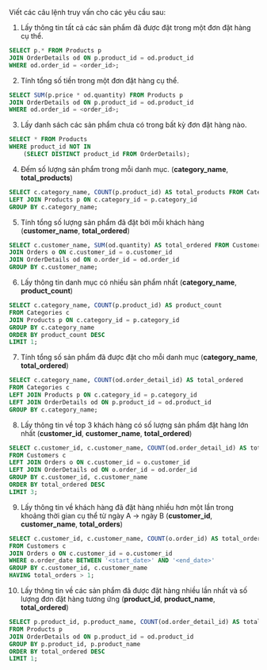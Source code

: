 Viết các câu lệnh truy vấn cho các yêu cầu sau:
1. Lấy thông tin tất cả các sản phẩm đã được đặt trong một đơn đặt hàng cụ thể.

```sql
SELECT p.* FROM Products p
JOIN OrderDetails od ON p.product_id = od.product_id
WHERE od.order_id = <order_id>;
```

2. Tính tổng số tiền trong một đơn đặt hàng cụ thể.

```sql
SELECT SUM(p.price * od.quantity) FROM Products p
JOIN OrderDetails od ON p.product_id = od.product_id
WHERE od.order_id = <order_id>;

```

3. Lấy danh sách các sản phẩm chưa có trong bất kỳ đơn đặt hàng nào.

```sql
SELECT * FROM Products 
WHERE product_id NOT IN 
    (SELECT DISTINCT product_id FROM OrderDetails);

```

4. Đếm số lượng sản phẩm trong mỗi danh mục. (**category_name**, **total_products**)

```sql
SELECT c.category_name, COUNT(p.product_id) AS total_products FROM Categories c
LEFT JOIN Products p ON c.category_id = p.category_id
GROUP BY c.category_name;
```

5. Tính tổng số lượng sản phẩm đã đặt bởi mỗi khách hàng (**customer_name**, **total_ordered**)

```sql
SELECT c.customer_name, SUM(od.quantity) AS total_ordered FROM Customers c
JOIN Orders o ON c.customer_id = o.customer_id
JOIN OrderDetails od ON o.order_id = od.order_id
GROUP BY c.customer_name;
```

6. Lấy thông tin danh mục có nhiều sản phẩm nhất (**category_name**, **product_count**)

```sql
SELECT c.category_name, COUNT(p.product_id) AS product_count
FROM Categories c
JOIN Products p ON c.category_id = p.category_id
GROUP BY c.category_name
ORDER BY product_count DESC
LIMIT 1;
```

7. Tính tổng số sản phẩm đã được đặt cho mỗi danh mục (**category_name**, **total_ordered**)

```sql
SELECT c.category_name, COUNT(od.order_detail_id) AS total_ordered
FROM Categories c
LEFT JOIN Products p ON c.category_id = p.category_id
LEFT JOIN OrderDetails od ON p.product_id = od.product_id
GROUP BY c.category_name;
```

8. Lấy thông tin về top 3 khách hàng có số lượng sản phẩm đặt hàng lớn nhất (**customer_id**, **customer_name**, **total_ordered**)

```sql
SELECT c.customer_id, c.customer_name, COUNT(od.order_detail_id) AS total_ordered
FROM Customers c
LEFT JOIN Orders o ON c.customer_id = o.customer_id
LEFT JOIN OrderDetails od ON o.order_id = od.order_id
GROUP BY c.customer_id, c.customer_name
ORDER BY total_ordered DESC
LIMIT 3;
```

9. Lấy thông tin về khách hàng đã đặt hàng nhiều hơn một lần trong khoảng thời gian cụ thể từ ngày A -> ngày B (**customer_id**, **customer_name**, **total_orders**)

```sql
SELECT c.customer_id, c.customer_name, COUNT(o.order_id) AS total_orders
FROM Customers c
JOIN Orders o ON c.customer_id = o.customer_id
WHERE o.order_date BETWEEN '<start_date>' AND '<end_date>'
GROUP BY c.customer_id, c.customer_name
HAVING total_orders > 1;
```

10. Lấy thông tin về các sản phẩm đã được đặt hàng nhiều lần nhất và số lượng đơn đặt hàng tương ứng (**product_id**, **product_name**, **total_ordered**)

```sql
SELECT p.product_id, p.product_name, COUNT(od.order_detail_id) AS total_ordered
FROM Products p
JOIN OrderDetails od ON p.product_id = od.product_id
GROUP BY p.product_id, p.product_name
ORDER BY total_ordered DESC
LIMIT 1;
```